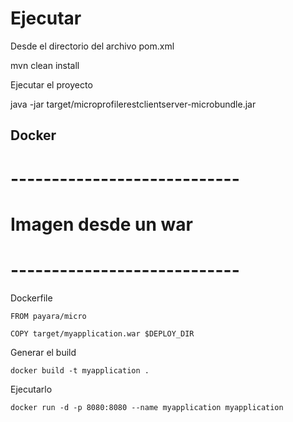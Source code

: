 # Ejecutar

Desde el directorio del archivo pom.xml

mvn clean install


Ejecutar el proyecto

java -jar target/microprofilerestclientserver-microbundle.jar 

## Docker

# ----------------------------
# Imagen desde un war
# ----------------------------
Dockerfile
```
FROM payara/micro

COPY target/myapplication.war $DEPLOY_DIR

```

Generar el build
```
docker build -t myapplication .
```

Ejecutarlo
```
docker run -d -p 8080:8080 --name myapplication myapplication
```
